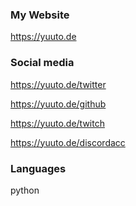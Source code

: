 

### My Website

https://yuuto.de

### Social media

https://yuuto.de/twitter

https://yuuto.de/github

https://yuuto.de/twitch

https://yuuto.de/discordacc

### Languages

python

<!--
**Yuutokata/Yuutokata** is a ✨ _special_ ✨ repository because its `README.md` (this file) appears on your GitHub profile.

Here are some ideas to get you started:

- 🔭 I’m currently working on ...
- 🌱 I’m currently learning ...
- 👯 I’m looking to collaborate on ...
- 🤔 I’m looking for help with ...
- 💬 Ask me about ...
- 📫 How to reach me: ...
- 😄 Pronouns: ...
- ⚡ Fun fact: ...
-->
